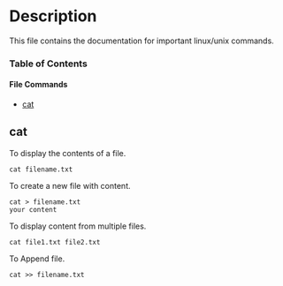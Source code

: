 # Description
This file contains the documentation for important linux/unix commands.

### Table of Contents
#### File Commands

 * [cat](#cat)

## cat
To display the contents of a file.
```
cat filename.txt
```
To create a new file with content. 
```
cat > filename.txt
your content
```
To display content from multiple files.
```
cat file1.txt file2.txt
```
To Append file.
```
cat >> filename.txt